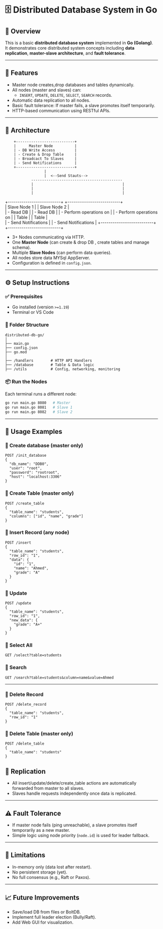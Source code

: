 
# 🗄️ Distributed Database System in Go

## 📌 Overview

This is a basic **distributed database system** implemented in **Go (Golang)**.  
It demonstrates core distributed system concepts including **data replication**, **master-slave architecture**, and **fault tolerance**.

---

## 🚀 Features

- Master node creates,drop databases and tables dynamically.
- All nodes (master and slaves) can:
  - `INSERT`, `UPDATE`, `DELETE`, `SELECT`, `SEARCH` records.
- Automatic data replication to all nodes.
- Basic fault tolerance: If master fails, a slave promotes itself temporarily.
- HTTP-based communication using RESTful APIs.

---

## 🧱 Architecture 

        +---------------------------+
        |      Master Node          |
        | - DB Write Access         | 
        | - Create & Drop Table     |  
        | - Broadcact To Slaves     | 
        | - Send Notifications      |
        +---------------------------+
                      |
                      |  <--Send Stauts-->
                ------------------------------------------
                |                                         | 
                |                                         |
                |                                         |
  +---------------------------+                           +---------------------------+  
  |      Slave Node  1        |                           |      Slave Node  2        |      
  | - Read DB                 |                           | - Read DB                 |
  | - Perform operations on   |                           | - Perform operations on   | 
  |  Table                    |                           |  Table                    |      
  | - Send Notifications      |                           | - Send Notifications      | 
  +---------------------------+                           +---------------------------+ 
                                                                                   
                                                                               
                                                                                     
                                                                                    
                                                                               
                                                                                    
                                                          


        

- 3+ Nodes communicating via HTTP.
- One **Master Node** (can create & drop DB , create tables and manage schema).
- Multiple **Slave Nodes** (can perform data queries).
- All nodes store data MYSql AppServer.
- Configuration is defined in `config.json`.

---

## ⚙️ Setup Instructions

### ✅ Prerequisites

- Go installed (version `>=1.19`)
- Terminal or VS Code

### 📁 Folder Structure

```
distributed-db-go/
│
├── main.go
├── config.json
├── go.mod
│
├── /handlers        # HTTP API Handlers
├── /database        # Table & Data logic
├── /utils           # Config, networking, monitoring
```

### 📦 Run the Nodes

Each terminal runs a different node:

```bash
go run main.go 8080   # Master
go run main.go 8081   # Slave 1
go run main.go 8082   # Slave 2
```

---

## 🧪 Usage Examples
### 📌 Create database (master only)

```http
POST /init_database
{
  "db_name": "DDB0",
  "user": "root",
  "password": "rootroot",
  "host": "localhost:3306"
}
```

### 📌 Create Table (master only)

```http
POST /create_table
{
  "table_name": "students",
  "columns": ["id", "name", "grade"]
}
```

### 📌 Insert Record (any node)

```http
POST /insert
{
  "table_name": "students",
  "row_id": "1",
  "data": {
    "id": "1",
    "name": "Ahmed",
    "grade": "A"
  }
}
```

### 📌 Update

```http
POST /update
{
  "table_name": "students",
  "row_id": "1",
  "new_data": {
    "grade": "A+"
  }
}
```

### 📌 Select All

```http
GET /select?table=students
```

### 📌 Search

```http
GET /search?table=students&column=name&value=Ahmed
```

---

### 📌 Delete Record

```http
POST /delete_record
{
  "table_name": "students",
  "row_id": "1"
}
```

### 📌 Delete Table (master only)

```http
POST /delete_table
{
  "table_name": "students"
}
```

## 🔁 Replication

- All insert/update/delete/create_table actions are automatically forwarded from master to all slaves.
- Slaves handle requests independently once data is replicated.

---

## ⚠️ Fault Tolerance

- If master node fails (ping unreachable), a slave promotes itself temporarily as a new master.
- Simple logic using node priority (`node.id`) is used for leader fallback.

---

## 📌 Limitations

- In-memory only (data lost after restart).
- No persistent storage (yet).
- No full consensus (e.g., Raft or Paxos).

---

## 📈 Future Improvements

- Save/load DB from files or BoltDB.
- Implement full leader election (Bully/Raft).
- Add Web GUI for visualization.


